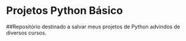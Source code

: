 # Projetos Python Básico

##Repositório destinado a salvar meus projetos de Python advindos de diversos cursos.
